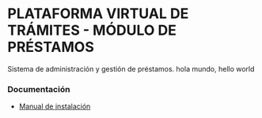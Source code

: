 # PLATAFORMA VIRTUAL DE TRÁMITES - MÓDULO DE PRÉSTAMOS

Sistema de administración y gestión de préstamos.
hola mundo, hello world
### Documentación

* [Manual de instalación](./INSTALL.md)
